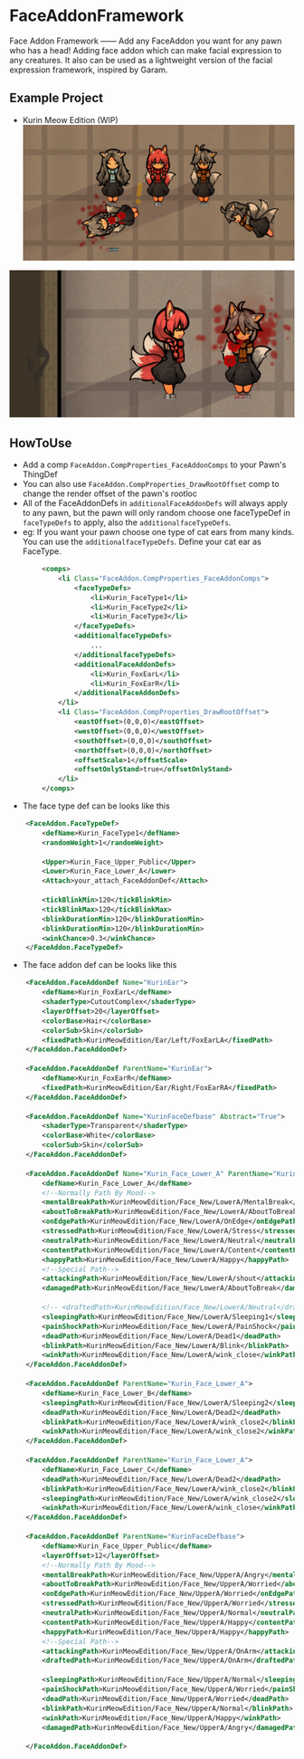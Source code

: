 # FaceAddonFramework
Face Addon Framework —— Add any FaceAddon you want for any pawn who has a head!
Adding face addon which can make facial expression to any creatures. It also can be used as a lightweight version of the facial expression framework, inspired by Garam.

## Example Project
- Kurin Meow Edition (WIP)
![Face expression and FaceAddon fox ears](./About/kurinFaceAddon.png "Face expression and FaceAddon fox ears")

![Face animation](./About/face_animation.gif "Face animation")

## HowToUse
- Add a comp `FaceAddon.CompProperties_FaceAddonComps` to your Pawn's ThingDef
- You can also use `FaceAddon.CompProperties_DrawRootOffset` comp to change the render offset of the pawn's rootloc
- All of the FaceAddonDefs in `additionalFaceAddonDefs` will always apply to any pawn, but the pawn will only random choose one faceTypeDef in `faceTypeDefs` to apply, also the `additionalfaceTypeDefs`. 
- eg: If you want your pawn choose one type of cat ears from many kinds. You can use the `additionalfaceTypeDefs`. Define your cat ear as FaceType.
```xml
		<comps>
			<li Class="FaceAddon.CompProperties_FaceAddonComps">
				<faceTypeDefs>
					<li>Kurin_FaceType1</li>
					<li>Kurin_FaceType2</li>
					<li>Kurin_FaceType3</li>
				</faceTypeDefs>
				<additionalfaceTypeDefs>
					...
				</additionalfaceTypeDefs>
				<additionalFaceAddonDefs>
					<li>Kurin_FoxEarL</li>
					<li>Kurin_FoxEarR</li>
				</additionalFaceAddonDefs>
			</li>
			<li Class="FaceAddon.CompProperties_DrawRootOffset">
				<eastOffset>(0,0,0)</eastOffset>
				<westOffset>(0,0,0)</westOffset>
				<southOffset>(0,0,0)</southOffset>
				<northOffset>(0,0,0)</northOffset>
				<offsetScale>1</offsetScale>
				<offsetOnlyStand>true</offsetOnlyStand>
			</li>
		</comps>
```

- The face type def can be looks like this
```xml
	<FaceAddon.FaceTypeDef>
		<defName>Kurin_FaceType1</defName>
		<randomWeight>1</randomWeight>

		<Upper>Kurin_Face_Upper_Public</Upper>
		<Lower>Kurin_Face_Lower_A</Lower>
		<Attach>your_attach_FaceAddonDef</Attach>

		<tickBlinkMin>120</tickBlinkMin>
		<tickBlinkMax>120</tickBlinkMax>
		<blinkDurationMin>120</blinkDurationMin>
		<blinkDurationMin>120</blinkDurationMin>
		<winkChance>0.3</winkChance>
	</FaceAddon.FaceTypeDef>
```

- The face addon def can be looks like this
```xml
	<FaceAddon.FaceAddonDef Name="KurinEar">
		<defName>Kurin_FoxEarL</defName>
		<shaderType>CutoutComplex</shaderType>
		<layerOffset>20</layerOffset>
		<colorBase>Hair</colorBase>
		<colorSub>Skin</colorSub>
		<fixedPath>KurinMeowEdition/Ear/Left/FoxEarLA</fixedPath>
	</FaceAddon.FaceAddonDef>

	<FaceAddon.FaceAddonDef ParentName="KurinEar">
		<defName>Kurin_FoxEarR</defName>
		<fixedPath>KurinMeowEdition/Ear/Right/FoxEarRA</fixedPath>
	</FaceAddon.FaceAddonDef>

	<FaceAddon.FaceAddonDef Name="KurinFaceDefbase" Abstract="True">
		<shaderType>Transparent</shaderType>
		<colorBase>White</colorBase>
		<colorSub>Skin</colorSub>
	</FaceAddon.FaceAddonDef>

	<FaceAddon.FaceAddonDef Name="Kurin_Face_Lower_A" ParentName="KurinFaceDefbase">
		<defName>Kurin_Face_Lower_A</defName>
		<!--Normally Path By Mood-->
		<mentalBreakPath>KurinMeowEdition/Face_New/LowerA/MentalBreak</mentalBreakPath>
		<aboutToBreakPath>KurinMeowEdition/Face_New/LowerA/AboutToBreak</aboutToBreakPath>
		<onEdgePath>KurinMeowEdition/Face_New/LowerA/OnEdge</onEdgePath>
		<stressedPath>KurinMeowEdition/Face_New/LowerA/Stress</stressedPath>
		<neutralPath>KurinMeowEdition/Face_New/LowerA/Neutral</neutralPath>
		<contentPath>KurinMeowEdition/Face_New/LowerA/Content</contentPath>
		<happyPath>KurinMeowEdition/Face_New/LowerA/Happy</happyPath>
		<!--Special Path-->
		<attackingPath>KurinMeowEdition/Face_New/LowerA/shout</attackingPath>
		<damagedPath>KurinMeowEdition/Face_New/LowerA/AboutToBreak</damagedPath>

		<!-- <draftedPath>KurinMeowEdition/Face_New/LowerA/Neutral</draftedPath> -->
		<sleepingPath>KurinMeowEdition/Face_New/LowerA/Sleeping1</sleepingPath>
		<painShockPath>KurinMeowEdition/Face_New/LowerA/PainShock</painShockPath>
		<deadPath>KurinMeowEdition/Face_New/LowerA/Dead1</deadPath>
		<blinkPath>KurinMeowEdition/Face_New/LowerA/Blink</blinkPath>
		<winkPath>KurinMeowEdition/Face_New/LowerA/wink_close</winkPath>
	</FaceAddon.FaceAddonDef>

	<FaceAddon.FaceAddonDef ParentName="Kurin_Face_Lower_A">
		<defName>Kurin_Face_Lower_B</defName>
		<sleepingPath>KurinMeowEdition/Face_New/LowerA/Sleeping2</sleepingPath>
		<deadPath>KurinMeowEdition/Face_New/LowerA/Dead2</deadPath>
		<blinkPath>KurinMeowEdition/Face_New/LowerA/wink_close2</blinkPath>
		<winkPath>KurinMeowEdition/Face_New/LowerA/wink_close2</winkPath>
	</FaceAddon.FaceAddonDef>

	<FaceAddon.FaceAddonDef ParentName="Kurin_Face_Lower_A">
		<defName>Kurin_Face_Lower_C</defName>
		<deadPath>KurinMeowEdition/Face_New/LowerA/Dead2</deadPath>
		<blinkPath>KurinMeowEdition/Face_New/LowerA/wink_close2</blinkPath>
		<sleepingPath>KurinMeowEdition/Face_New/LowerA/wink_close2</sleepingPath>
		<winkPath>KurinMeowEdition/Face_New/LowerA/wink_close</winkPath>
	</FaceAddon.FaceAddonDef>

	<FaceAddon.FaceAddonDef ParentName="KurinFaceDefbase">
		<defName>Kurin_Face_Upper_Public</defName>
		<layerOffset>12</layerOffset>
		<!--Normally Path By Mood-->
		<mentalBreakPath>KurinMeowEdition/Face_New/UpperA/Angry</mentalBreakPath>
		<aboutToBreakPath>KurinMeowEdition/Face_New/UpperA/Worried</aboutToBreakPath>
		<onEdgePath>KurinMeowEdition/Face_New/UpperA/Worried</onEdgePath>
		<stressedPath>KurinMeowEdition/Face_New/UpperA/Worried</stressedPath>
		<neutralPath>KurinMeowEdition/Face_New/UpperA/Normal</neutralPath>
		<contentPath>KurinMeowEdition/Face_New/UpperA/Happy</contentPath>
		<happyPath>KurinMeowEdition/Face_New/UpperA/Happy</happyPath>
		<!--Special Path-->
		<attackingPath>KurinMeowEdition/Face_New/UpperA/OnArm</attackingPath>
		<draftedPath>KurinMeowEdition/Face_New/UpperA/OnArm</draftedPath>

		<sleepingPath>KurinMeowEdition/Face_New/UpperA/Normal</sleepingPath>
		<painShockPath>KurinMeowEdition/Face_New/UpperA/Worried</painShockPath>
		<deadPath>KurinMeowEdition/Face_New/UpperA/Worried</deadPath>
		<blinkPath>KurinMeowEdition/Face_New/UpperA/Normal</blinkPath>
		<winkPath>KurinMeowEdition/Face_New/UpperA/Happy</winkPath>
		<damagedPath>KurinMeowEdition/Face_New/UpperA/Angry</damagedPath>

	</FaceAddon.FaceAddonDef>
	
```